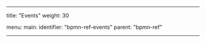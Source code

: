 ---

title: "Events"
weight: 30

menu:
  main:
    identifier: "bpmn-ref-events"
    parent: "bpmn-ref"

---